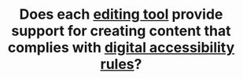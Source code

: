 ---
title: Does each [editing tool](#edition-tool) provide support for creating content that complies with [digital accessibility rules](#digital-accessibility-rules)?
---
